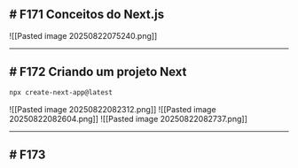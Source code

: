 ## # F171 Conceitos do Next.js

![[Pasted image 20250822075240.png]]

---

## # F172 Criando um projeto Next

```bash
npx create-next-app@latest
```

![[Pasted image 20250822082312.png]]
![[Pasted image 20250822082604.png]]
![[Pasted image 20250822082737.png]]

---

## # F173